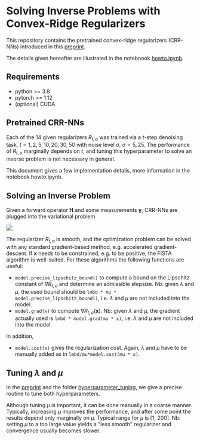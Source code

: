 # Solving Inverse Problems with Convex-Ridge Regularizers
This repository contains the pretrained convex-ridge regularizers (CRR-NNs) introduced in this [preprint](https://arxiv.org/pdf/2211.12461.pdf).

The details given hereafter are illustrated in the notebnook [howto.ipynb](https://github.com/axgoujon/convex_ridge_regularizers/blob/main/howto.ipynb).

Requirements
--------------
* python >= 3.8
* pytorch >= 1.12
* (optional) CUDA

Pretrained CRR-NNs
--------------
Each of the 14 given regularizers $R_{t,\sigma}$ was trained via a $t$-step denoising task, $t=1, 2, 5, 10, 20, 30, 50$ with noise level $\sigma$, $\sigma=5, 25$.
The performance of $R_{t,\sigma}$ marginally depends on $t$, and tuning this hyperparameter to solve an inverse problem is not necessary in general.

This document gives a few implementation details, more information in the notebook howto.ipynb.

Solving an Inverse Problem
--------------
Given a forward operator $\mathbf{H}$ and some measurements $\mathbf{y}$, CRR-NNs are plugged into the variational problem

<img src="https://latex.codecogs.com/svg.image?\mathrm{argmin}_{\mathbf{x}}&space;\|\mathbf{H}\mathbf{x}&space;-&space;\mathbf{y}\|_2^2&space;&plus;\lambda/\mu&space;R_{t,\sigma}(\mu\mathbf{x})." />

The regularizer $R_{t,\sigma}$ is smooth, and the optimization problem can be solved with any standard gradient-based method, e.g. accelerated gradient-descent. If $\mathbf{x}$ needs to be constrained, e.g. to be positive, the FISTA algorithm is well-suited. For these algorithms the following functions are useful:
- `model.precise_lipschitz_bound()` to compute a bound on the Lipschitz constant of $\nabla R_{t,\sigma}$ and determine an admissible stepsize.
Nb: given $\lambda$ and $\mu$, the used bound should be `lmbd * mu * model.precise_lipschitz_bound()`, i.e. $\lambda$ and $\mu$ are not included into the model.
- `model.grad(x)` to compute $\nabla R_{t,\sigma}(\mathbf{x})$.
Nb: given $\lambda$ and $\mu$, the gradient actually used is `lmbd * model.grad(mu * x)`, i.e. $\lambda$ and $\mu$ are not included into the model.

In addition,
- `model.cost(x)` gives the regularization cost. Again, $\lambda$ and $\mu$ have to be manually added as in `lmbd/mu*model.cost(mu * x)`.

Tuning $\lambda$ and $\mu$
--------------
In the [preprint](https://arxiv.org/pdf/2211.12461.pdf) and the folder [hyperparameter_tuning](https://github.com/axgoujon/convex_ridge_regularizers/blob/hyperparameter_tuning/), we give a precise routine to tune both hyperparameters.

Although tuning $\mu$ is important, it can be done manually in a coarse manner. Typically, increasing $\mu$ improves the performance, and after some point the results depend only marginally on $\mu$. Typical range for $\mu$ is [1, 200]. Nb: setting $\mu$ to a too large value yields a "less smooth" regularizer and convergence usually becomes slower.
